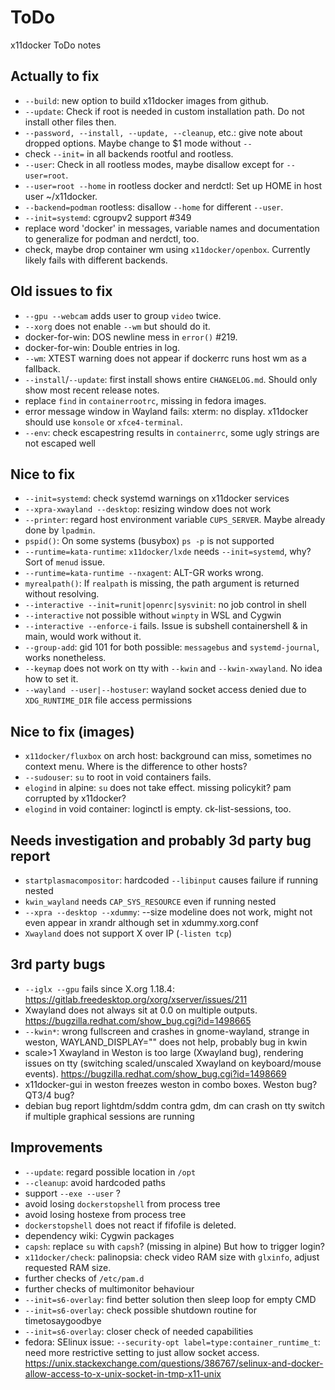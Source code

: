 # ToDo
x11docker ToDo notes

## Actually to fix
 - `--build`: new option to build x11docker images from github. 
 - `--update`: Check if root is needed in custom installation path. Do not install other files then.
 - `--password, --install, --update, --cleanup`, etc.: give note about dropped options.
   Maybe change to $1 mode without `--`
 - check `--init=` in all backends rootful and rootless.
 - `--user`: Check in all rootless modes, maybe disallow except for `--user=root`.
 - `--user=root --home` in rootless docker and nerdctl: Set up HOME in host user ~/x11docker.
 - `--backend=podman` rootless: disallow `--home` for different `--user`.
 - `--init=systemd`: cgroupv2 support #349
 - replace word 'docker' in messages, variable names and documentation to generalize for podman and nerdctl, too.
 - check, maybe drop container wm using `x11docker/openbox`. Currently likely fails with different backends.

## Old issues to fix
 - `--gpu --webcam` adds user to group `video` twice.
 - `--xorg` does not enable `--wm` but should do it.
 - docker-for-win: DOS newline mess in `error()` #219.
 - docker-for-win: Double entries in log.
 - `--wm`: XTEST warning does not appear if dockerrc runs host wm as a fallback.
 - `--install`/`--update`: first install shows entire `CHANGELOG.md`. Should only show most recent release notes.
 - replace `find` in `containerrootrc`, missing in fedora images.
 - error message window in Wayland fails: xterm: no display. x11docker should use `konsole` or `xfce4-terminal`.
 - `--env`: check escapestring results in `containerrc`, some ugly strings are not escaped well

## Nice to fix
 - `--init=systemd`: check systemd warnings on x11docker services
 - `--xpra-xwayland --desktop`: resizing window does not work
 - `--printer`: regard host environment variable `CUPS_SERVER`. Maybe already done by `lpadmin`.
 - `pspid()`: On some systems (busybox) `ps -p` is not supported
 - `--runtime=kata-runtime`: `x11docker/lxde` needs `--init=systemd`, why? Sort of `menud` issue.
 - `--runtime=kata-runtime --nxagent`: ALT-GR works wrong.
 - `myrealpath()`: If `realpath` is missing, the path argument is returned without resolving.
 - `--interactive --init=runit|openrc|sysvinit`: no job control in shell
 - `--interactive` not possible without `winpty` in WSL and Cygwin
 - `--interactive --enforce-i` fails. Issue is subshell containershell & in main, would work without it.
 - `--group-add`: gid 101 for both possible: `messagebus` and `systemd-journal`, works nonetheless.
 - `--keymap` does not work on tty with `--kwin` and `--kwin-xwayland`. No idea how to set it.
 - `--wayland --user|--hostuser`: wayland socket access denied due to `XDG_RUNTIME_DIR` file access permissions

## Nice to fix (images)
 - `x11docker/fluxbox` on arch host: background can miss, sometimes no context menu. Where is the difference to other hosts?
 - `--sudouser`: `su` to root in void containers fails.
 - `elogind` in alpine: `su` does not take effect. missing policykit? pam corrupted by x11docker?
 - `elogind` in void container: loginctl is empty. ck-list-sessions, too.

## Needs investigation and probably 3d party bug report
  - `startplasmacompositor`: hardcoded `--libinput` causes failure if running nested
  - `kwin_wayland` needs `CAP_SYS_RESOURCE` even if running nested
  - `--xpra --desktop --xdummy`: --size modeline does not work, might not even appear in xrandr although set in xdummy.xorg.conf
  - `Xwayland` does not support X over IP (`-listen tcp`)

## 3rd party bugs
 - `--iglx --gpu` fails since X.org 1.18.4: 
   https://gitlab.freedesktop.org/xorg/xserver/issues/211
 - Xwayland does not always sit at 0.0 on multiple outputs. 
   https://bugzilla.redhat.com/show_bug.cgi?id=1498665
 - `--kwin*`: wrong fullscreen and crashes in gnome-wayland, strange in weston, WAYLAND_DISPLAY="" does not help, probably bug in kwin
 - scale>1 Xwayland in Weston is too large (Xwayland bug), rendering issues on tty (switching scaled/unscaled Xwayland on keyboard/mouse events). 
   https://bugzilla.redhat.com/show_bug.cgi?id=1498669
 - x11docker-gui in weston freezes weston in combo boxes. Weston bug? QT3/4 bug?
 - debian bug report lightdm/sddm contra gdm, dm can crash on tty switch if multiple graphical sessions are running
  
## Improvements
 - `--update`: regard possible location in `/opt`
 - `--cleanup`: avoid hardcoded paths
 - support `--exe --user` ?
 - avoid losing `dockerstopshell` from process tree
 - avoid losing hostexe from process tree
 - `dockerstopshell` does not react if fifofile is deleted.
 - dependency wiki: Cygwin packages
 - `capsh`: replace `su` with `capsh`? (missing in alpine) But how to trigger login?
 - `x11docker/check`: palinopsia: check video RAM size with `glxinfo`, adjust requested RAM size.
 - further checks of `/etc/pam.d`
 - further checks of multimonitor behaviour
 - `--init=s6-overlay`: find better solution then sleep loop for empty CMD
 - `--init=s6-overlay`: check possible shutdown routine for timetosaygoodbye
 - `--init=s6-overlay`: closer check of needed capabilities
 - fedora: SElinux issue: `--security-opt label=type:container_runtime_t`: need more restrictive setting to just allow socket access.
   https://unix.stackexchange.com/questions/386767/selinux-and-docker-allow-access-to-x-unix-socket-in-tmp-x11-unix
  
